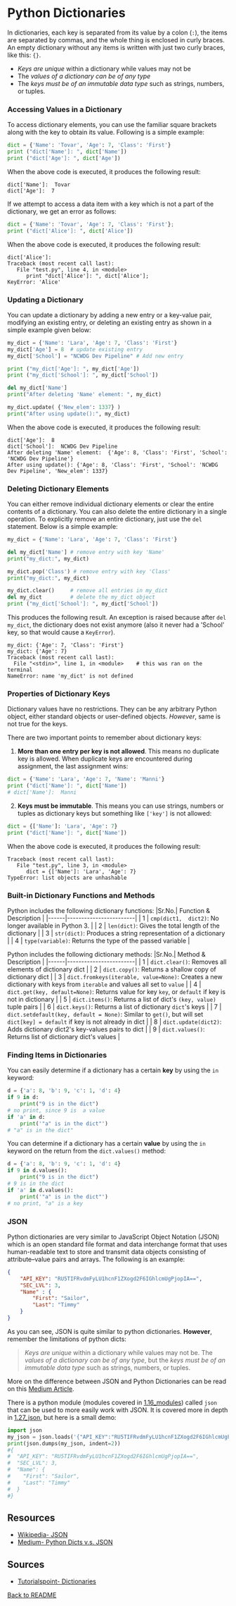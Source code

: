 # Python Dictionaries

In dictionaries, each key is separated from its value by a colon (`:`), the items are separated by commas, and the whole thing is enclosed in curly braces. An empty dictionary without any items is written with just two curly braces, like this: `{}`.

- *Keys are unique* within a dictionary while values may not be
- The *values of a dictionary can be of any type*
- The *keys must be of an immutable data type* such as strings, numbers, or tuples.

### Accessing Values in a Dictionary

To access dictionary elements, you can use the familiar square brackets along with the key to obtain its value. Following is a simple example:

```py
dict = {'Name': 'Tovar', 'Age': 7, 'Class': 'First'}
print ("dict['Name']: ", dict['Name'])
print ("dict['Age']: ", dict['Age'])
```

When the above code is executed, it produces the following result:
```
dict['Name']:  Tovar
dict['Age']:  7
```

If we attempt to access a data item with a key which is not a part of the dictionary, we get an error as follows:
```py
dict = {'Name': 'Tovar', 'Age': 7, 'Class': 'First'};
print ("dict['Alice']: ", dict['Alice'])
```

When the above code is executed, it produces the following result:
```
dict['Alice']:
Traceback (most recent call last):
   File "test.py", line 4, in <module>
      print "dict['Alice']: ", dict['Alice'];
KeyError: 'Alice'
```

### Updating a Dictionary

You can update a dictionary by adding a new entry or a key-value pair, modifying an existing entry, or deleting an existing entry as shown in a simple example given below:
```py
my_dict = {'Name': 'Lara', 'Age': 7, 'Class': 'First'}
my_dict['Age'] = 8  # update existing entry
my_dict['School'] = "NCWDG Dev Pipeline" # Add new entry

print ("my_dict['Age']: ", my_dict['Age'])
print ("my_dict['School']: ", my_dict['School'])

del my_dict['Name']
print("After deleting 'Name' element: ", my_dict)

my_dict.update( {'New_elem': 1337} )
print("After using update():", my_dict)
```

When the above code is executed, it produces the following result:
```
dict['Age']:  8
dict['School']:  NCWDG Dev Pipeline
After deleting 'Name' element:  {'Age': 8, 'Class': 'First', 'School': 'NCWDG Dev Pipeline'}
After using update(): {'Age': 8, 'Class': 'First', 'School': 'NCWDG Dev Pipeline', 'New_elem': 1337}
```

### Deleting Dictionary Elements

You can either remove individual dictionary elements or clear the entire contents of a dictionary. You can also delete the entire dictionary in a single operation. To explicitly remove an entire dictionary, just use the `del` statement. Below is a simple example:
```py
my_dict = {'Name': 'Lara', 'Age': 7, 'Class': 'First'}

del my_dict['Name'] # remove entry with key 'Name'
print("my_dict:", my_dict)

my_dict.pop('Class') # remove entry with key 'Class'
print("my_dict:", my_dict)

my_dict.clear()     # remove all entries in my_dict
del my_dict         # delete the my_dict object
print ("my_dict['School']: ", my_dict['School'])
```

This produces the following result. An exception is raised because after `del my_dict`, the dictionary does not exist anymore (also it never had a 'School' key, so that would cause a `KeyError`).
```
my_dict: {'Age': 7, 'Class': 'First'}
my_dict: {'Age': 7}
Traceback (most recent call last):
  File "<stdin>", line 1, in <module>    # this was ran on the terminal
NameError: name 'my_dict' is not defined
```

### Properties of Dictionary Keys

Dictionary values have no restrictions. They can be any arbitrary Python object, either standard objects or user-defined objects. *However*, same is not true for the keys.

There are two important points to remember about dictionary keys:

1. **More than one entry per key is not allowed**. This means no duplicate key is allowed. When duplicate keys are encountered during assignment, the last assignment wins:
```py
dict = {'Name': 'Lara', 'Age': 7, 'Name': 'Manni'}
print ("dict['Name']: ", dict['Name'])
# dict['Name']:  Manni
```

2. **Keys must be immutable**. This means you can use strings, numbers or tuples as dictionary keys but something like `['key']` is not allowed:
```py
dict = {['Name']: 'Lara', 'Age': 7}
print ("dict['Name']: ", dict['Name'])
```

When the above code is executed, it produces the following result:
```
Traceback (most recent call last):
   File "test.py", line 3, in <module>
      dict = {['Name']: 'Lara', 'Age': 7}
TypeError: list objects are unhashable
```

### Built-in Dictionary Functions and Methods

Python includes the following dictionary functions:
|Sr.No.| Function & Description |
|------|------------------------|
|  1   | `cmp(dict1,  dict2)`: No longer available in Python 3. |
|  2   | `len(dict)`: Gives the total length of the dictionary  |
|  3   | `str(dict)`: Produces a string representation of a dictionary |
|  4   | `type(variable)`: Returns the type of the passed variable |


Python includes the following dictionary methods:
|Sr.No.| Method & Description |
|------|------------------------|
|  1   |  `dict.clear()`: Removes all elements of dictionary dict |
|  2   |  `dict.copy()`: Returns a shallow copy of dictionary dict |
|  3   |  `dict.fromkeys(iterable, value=None)`: Creates a new dictionary with keys from `iterable` and values all set to `value` |
|  4   |  `dict.get(key, default=None)`: Returns value for key `key`, or `default` if key is not in dictionary |
|  5   |  `dict.items()`: Returns a list of dict's `(key, value)` tuple pairs |
|  6   |  `dict.keys()`: Returns a list of dictionary `dict`'s keys |
|  7   |  `dict.setdefault(key, default = None)`: Similar to `get()`, but will set `dict[key] = default` if key is not already in dict |
|  8   |  `dict.update(dict2)`: Adds dictionary dict2's key-values pairs to dict |
|  9  | `dict.values()`: Returns list of dictionary dict's values |

### Finding Items in Dictionaries

You can easily determine if a dictionary has a certain **key** by using the `in` keyword:
```py
d = {'a': 8, 'b': 9, 'c': 1, 'd': 4}
if 9 in d:
    print("9 is in the dict")
# no print, since 9 is  a value
if 'a' in d:
    print('"a" is in the dict"')
# "a" is in the dict"
```

You can determine if a dictionary has a certain **value** by using the `in` keyword on the return from the `dict.values()` method:
```py
d = {'a': 8, 'b': 9, 'c': 1, 'd': 4}
if 9 in d.values():
    print("9 is in the dict")
# 9 is in the dict
if 'a' in d.values():
    print('"a" is in the dict"')
# no print, "a" is a key
```

### JSON

Python dictionaries are very similar to JavaScript Object Notation (JSON) which is an open standard file format and data interchange format that uses human-readable text to store and transmit data objects consisting of attribute–value pairs and arrays. The following is an example:
```json
{
    "API_KEY": "RU5TIFRvdmFyLU1hcnF1ZXogd2F6IGhlcmUgPjopIA==",
    "SEC_LVL": 3,
    "Name" : {
        "First": "Sailor",
        "Last": "Timmy"
    }
}
```

As you can see, JSON is quite similar to python dictionaries. **However**, remember the limitations of python dicts:

> *Keys are unique* within a dictionary while values may not be. The *values of a dictionary can be of any type*, but the *keys must be of an immutable data type* such as strings, numbers, or tuples.

More on the difference between JSON and Python Dictionaries can be read on this [Medium Article](https://medium.com/analytics-vidhya/python-dictionary-and-json-a-comprehensive-guide-ceed58a3e2ed).

There is a python module (modules covered in [1.16_modules](../1.16_modules/README.md)) called `json` that can be used to more easily work with JSON. It is covered more in depth in [1.27_json](../1.27_json/README.md), but here is a small demo:
```py
import json
my_json = json.loads('{"API_KEY":"RU5TIFRvdmFyLU1hcnF1ZXogd2F6IGhlcmUgPjopIA==","SEC_LVL":3,"Name":{"First": "Sailor","Last":"Timmy"}}')
print(json.dumps(my_json, indent=2))
#{
#  "API_KEY": "RU5TIFRvdmFyLU1hcnF1ZXogd2F6IGhlcmUgPjopIA==",
#  "SEC_LVL": 3,
#  "Name": {
#    "First": "Sailor",
#    "Last": "Timmy"
#  }
#}
```

## Resources

- [Wikipedia- JSON](https://en.wikipedia.org/wiki/JSON)
- [Medium- Python Dicts v.s. JSON](https://medium.com/analytics-vidhya/python-dictionary-and-json-a-comprehensive-guide-ceed58a3e2ed)

## Sources

- [Tutorialspoint- Dictionaries](https://www.tutorialspoint.com/python3/python_dictionary.htm)


[Back to README](README.md)
